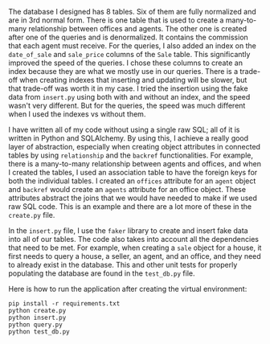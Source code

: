 The database I designed has 8 tables. Six of them are fully normalized and are in 3rd normal form. There is one table that is used to create a many-to-many relationship between offices and agents. The other one is created after one of the queries and is denormalized. It contains the commission that each agent must receive. For the queries, I also added an index on the `date_of_sale` and `sale_price` columns of the `Sale` table. This significantly improved the speed of the queries. I chose these columns to create an index because they are what we mostly use in our queries. There is a trade-off when creating indexes that inserting and updating will be slower, but that trade-off was worth it in my case. I tried the insertion using the fake data from `insert.py` using both with and without an index, and the speed wasn't very different. But for the queries, the speed was much different when I used the indexes vs without them.

I have written all of my code without using a single raw SQL; all of it is written in Python and SQLAlchemy. By using this, I achieve a really good layer of abstraction, especially when creating object attributes in connected tables by using `relationship` and the `backref` functionalities. For example, there is a many-to-many relationship between agents and offices, and when I created the tables, I used an association table to have the foreign keys for both the individual tables. I created an `offices` attribute for an `agent` object and `backref` would create an `agents` attribute for an office object. These attributes abstract the joins that we would have needed to make if we used raw SQL code. This is an example and there are a lot more of these in the `create.py` file.

In the `insert.py` file, I use the `faker` library to create and insert fake data into all of our tables. The code also takes into account all the dependencies that need to be met. For example, when creating a `sale` object for a house, it first needs to query a house, a seller, an agent, and an office, and they need to already exist in the database. This and other unit tests for properly populating the database are found in the `test_db.py` file.


Here is how to run the application after creating the virtual environment:

```
pip install -r requirements.txt
python create.py
python insert.py
python query.py
python test_db.py

```
